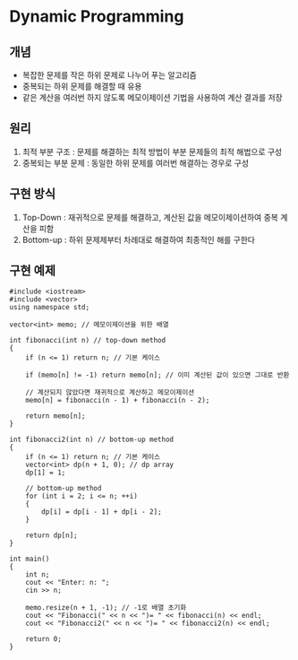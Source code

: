 # Dynamic Programming

## 개념
- 복잡한 문제를 작은 하위 문제로 나누어 푸는 알고리즘
- 중복되는 하위 문제를 해결할 때 유용
- 같은 계산을 여러번 하지 않도록 메모이제이션 기법을 사용하여 계산 결과를 저장

## 원리
1. 최적 부분 구조 : 문제를 해결하는 최적 방법이 부분 문제들의 최적 해법으로 구성
2. 중복되는 부분 문제 : 동일한 하위 문제를 여러번 해결하는 경우로 구성

## 구현 방식
1. Top-Down : 재귀적으로 문제를 해결하고, 계산된 값을 메모이제이션하여 중복 계산을 피함
2. Bottom-up : 하위 문제제부터 차례대로 해결하여 최종적인 해를 구한다

## 구현 예제
```
#include <iostream>
#include <vector>
using namespace std;

vector<int> memo; // 메모이제이션을 위한 배열

int fibonacci(int n) // top-down method
{
	if (n <= 1) return n; // 기본 케이스

	if (memo[n] != -1) return memo[n]; // 이미 계산된 값이 있으면 그대로 반환

	// 계산되지 않았다면 재귀적으로 계산하고 메모이제이션
	memo[n] = fibonacci(n - 1) + fibonacci(n - 2);

	return memo[n];
}

int fibonacci2(int n) // bottom-up method
{
	if (n <= 1) return n; // 기본 케이스
	vector<int> dp(n + 1, 0); // dp array
	dp[1] = 1;

	// bottom-up method
	for (int i = 2; i <= n; ++i)
	{
		dp[i] = dp[i - 1] + dp[i - 2];
	}

	return dp[n];
}

int main()
{
	int n;
	cout << "Enter: n: ";
	cin >> n;

	memo.resize(n + 1, -1); // -1로 배열 초기화
	cout << "Fibonacci(" << n << ")= " << fibonacci(n) << endl;
    cout << "Fibonacci2(" << n << ")= " << fibonacci2(n) << endl;

	return 0;
}
